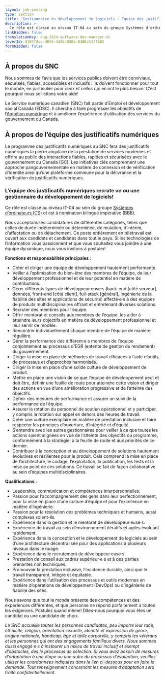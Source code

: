 ```yaml
---
layout: job-posting
type: section
title: 'Gestionnaire du développement de logiciels — Équipe des justificatifs numériques'
description: >-
  Ce rôle est classé au niveau IT-04 au sein du groupe Systèmes d’ordinateurs (CS) et est à nomination bilingue impérative (BBB). 
linkHidden: false
translationKey: aug-2024-software-dev-manager-dc
leverId: 918773cc-40fd-4d39-838d-8306c63ff082
formHidden: false
---
```


## À propos du SNC 
Nous sommes de l’avis que les services publics doivent être conviviaux, sécurisés, fiables, accessibles et inclusifs : ils doivent fonctionner pour tout le monde, en particulier pour ceux et celles qui en ont le plus besoin. C’est pourquoi nous sollicitons votre aide!

Le Service numérique canadien (SNC) fait partie d’Emploi et développement social Canada (EDSC). Il cherche à faire progresser les objectifs de l’[Ambition numérique](https://www.canada.ca/fr/gouvernement/systeme/gouvernement-numerique/plans-strategiques-operations-numeriques-gouvernement-canada/ambition-numerique-canada.html) et à améliorer l’expérience d’utilisation des services du gouvernement du Canada.

## À propos de l’équipe des justificatifs numériques

Le programme des justificatifs numériques au SNC fera des justificatifs numériques la pierre angulaire de la prestation de services modernes et offrira au public des interactions fiables, rapides et sécurisées avec le gouvernement du Canada (GC). Les initiatives clés comprennent une approche pangouvernementale en matière de connexion et de vérification d’identité ainsi qu’une plateforme commune pour la délivrance et la vérification de justificatifs numériques. 

### **L’équipe des justificatifs numériques recrute un ou une gestionnaire du développement de logiciels!** 

Ce rôle est classé au niveau IT-04 au sein du groupe [Systèmes d’ordinateurs (CS)](https://www.tbs-sct.canada.ca/agreements-conventions/view-visualiser-fra.aspx?id=1#toc27633227634) et est à nomination bilingue impérative (BBB). 

Nous acceptons les candidatures de différentes catégories, telles que celles de durée indéterminée ou déterminée, de mutation, d’intérim, d’affectation ou de détachement. Ce poste entièrement en télétravail est ouvert aux candidats et candidates dans tout le pays. Si les technologies de l’information vous passionnent et que vous souhaitez vous joindre à une équipe dynamique, nous vous invitons à postuler!

**Fonctions et responsabilités principales :**
- Créer et diriger une équipe de développement hautement performante.
- Veiller à l’optimisation du bien-être des membres de l’équipe, de leur développement professionnel et de leur potentiel en matière de contributions.
- Gérer différents types de développeur·euse·s (back-end [côté serveur], données, front-end [côté client], full-stack [général], ingénierie de la fiabilité des sites et applications de sécurité) affecté·e·s à des équipes de produits multidisciplinaires offrant et entretenant diverses solutions.
- Recruter des membres pour l’équipe.
- Offrir mentorat et conseils aux membres de l’équipe, les aider à atteindre leurs objectifs en matière de développement professionnel et leur servir de modèle.
- Rencontrer individuellement chaque membre de l’équipe de manière régulière.
- Gérer la performance des différent·e·s membres de l’équipe conjointement au processus d’EGR (entente de gestion du rendement) du gouvernement.
- Diriger la mise en place de méthodes de travail efficaces à l’aide d’outils, de processus et d’approches harmonisés.
- Diriger la mise en place d’une solide culture de développement de produit.
- Mettre en place une vision de ce que l’équipe de développement peut et doit être, définir une feuille de route pour atteindre cette vision et diriger des actions en vue d’une amélioration progressive et de l’atteinte des objectifs.
- Définir des mesures de performance et assurer un suivi de la performance de l’équipe.
- Assurer la rotation du personnel de soutien opérationnel et y participer, y compris la rotation sur appel en dehors des heures de travail.
- Créer une culture exemplaire en matière de prestation inclusive et faire respecter les principes d’ouverture, d’intégrité et d’équité.
- S’entendre avec les autres gestionnaires pour veiller à ce que toutes les actions soient alignées en vue de l’atteinte des objectifs du programme, conformément à la stratégie, à la feuille de route et aux priorités de ce dernier.  
- Contribuer à la conception et au développement de solutions hautement évolutives et résilientes pour le produit. Cela comprend la mise en place de l’architecture, le codage, l’exploitation, la publication, les tests et la mise au point de ces solutions. Ce travail se fait de façon collaborative au sein d’équipes multidisciplinaires.

**Qualifications :**
- Leadership, communication et compétences interpersonnelles.
- Passion pour l’accompagnement des gens dans leur perfectionnement, pour la mise en place d’une culture d’équipe et pour l’excellence en matière d’ingénierie.
- Passion pour la résolution des problèmes techniques et humains, aussi complexes soient-ils.
- Expérience dans la gestion et le mentorat de développeur·euse·s.
- Expérience de travail au sein d’environnement itératifs et agiles évoluant rapidement.
- Expérience dans la conception et le développement de logiciels au sein d’une architecture décentralisée pour des applications à plusieurs niveaux dans le nuage.  
- Expérience dans le recrutement de développeur·euse·s.
- Prestation de conseil aux cadres supérieur·e·s et à des parties prenantes non techniques.  
- Promouvoir la prestation inclusive, l’incidence durable, ainsi que le travail transparent, intègre et équitable. 
- Expérience dans l’utilisation des processus et outils modernes en matière d’opérations de développement (DevOps) ou d’ingénierie de fiabilité des sites.

Nous savons que tout le monde présente des compétences et des expériences différentes, et que personne ne répond parfaitement à toutes les exigences. Postulez quand même! Dites-nous pourquoi vous êtes un candidat ou une candidate de choix.

*Le SNC accueille toutes les personnes candidates, peu importe leur race, ethnicité, religion, orientation sexuelle, identité et expression de genre, origine nationale, handicap, âge et taille corporelle, y compris les vétérans et les personnes qui ont des engagements familiaux divers. Nous sommes aussi engagé·e·s à instaurer un milieu de travail inclusif et exempt d’obstacles, dès le processus de sélection. Si vous avez besoin de mesures d’adaptation à une étape ou une autre du processus d’évaluation, veuillez utiliser les coordonnées indiquées dans le lien [ci-dessous](https://www.canada.ca/fr/commission-fonction-publique/services/mesures-d-adaptation-matiere-evaluation.html) pour en faire la demande. Tout renseignement concernant les mesures d’adaptation sera traité confidentiellement.*

